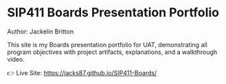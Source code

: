 # SIP411 Boards Presentation Portfolio
Author: Jackelin Britton  

This site is my Boards presentation portfolio for UAT, demonstrating all program objectives with project artifacts, explanations, and a walkthrough video.  

👉 Live Site: https://jacks87.github.io/SIP411-Boards/
